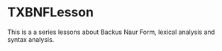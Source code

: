 # TXBNFLesson
This is a a series lessons about Backus Naur Form, lexical analysis and syntax analysis.
